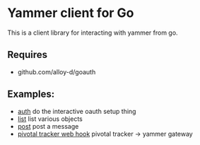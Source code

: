 # Yammer client for Go

This is a client library for interacting with yammer from go.

## Requires

* github.com/alloy-d/goauth

## Examples:

* [auth](go-yammer/blob/master/tools/auth/auth.go) do the interactive
  oauth setup thing
* [list](go-yammer/blob/master/tools/list/list.go) list various objects
* [post](go-yammer/blob/master/tools/post/post.go) post a message
* [pivotal tracker web
  hook](go-yammer/blob/master/tools/pivotal/pivotal.go) pivotal
  tracker -> yammer gateway
